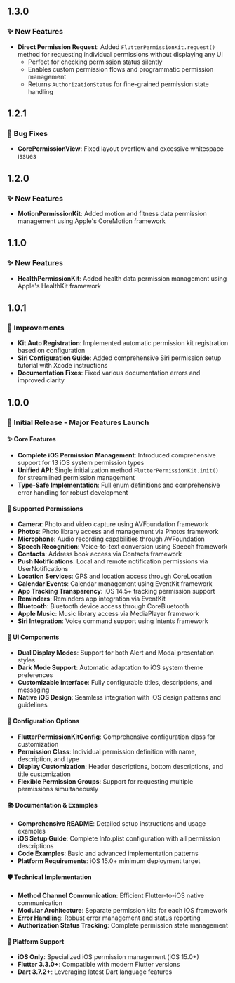 ## 1.3.0

### ✨ New Features

- **Direct Permission Request**: Added `FlutterPermissionKit.request()` method for requesting individual permissions without displaying any UI
  - Perfect for checking permission status silently
  - Enables custom permission flows and programmatic permission management
  - Returns `AuthorizationStatus` for fine-grained permission state handling

## 1.2.1

### 🐛 Bug Fixes

- **CorePermissionView**: Fixed layout overflow and excessive whitespace issues

## 1.2.0

### ✨ New Features

- **MotionPermissionKit**: Added motion and fitness data permission management using Apple's CoreMotion framework

## 1.1.0

### ✨ New Features

- **HealthPermissionKit**: Added health data permission management using Apple's HealthKit framework

## 1.0.1

### 🔧 Improvements

- **Kit Auto Registration**: Implemented automatic permission kit registration based on configuration
- **Siri Configuration Guide**: Added comprehensive Siri permission setup tutorial with Xcode instructions
- **Documentation Fixes**: Fixed various documentation errors and improved clarity

## 1.0.0

### 🎉 Initial Release - Major Features Launch

#### ✨ Core Features

- **Complete iOS Permission Management**: Introduced comprehensive support for 13 iOS system permission types
- **Unified API**: Single initialization method `FlutterPermissionKit.init()` for streamlined permission management
- **Type-Safe Implementation**: Full enum definitions and comprehensive error handling for robust development

#### 📱 Supported Permissions

- **Camera**: Photo and video capture using AVFoundation framework
- **Photos**: Photo library access and management via Photos framework
- **Microphone**: Audio recording capabilities through AVFoundation
- **Speech Recognition**: Voice-to-text conversion using Speech framework
- **Contacts**: Address book access via Contacts framework
- **Push Notifications**: Local and remote notification permissions via UserNotifications
- **Location Services**: GPS and location access through CoreLocation
- **Calendar Events**: Calendar management using EventKit framework
- **App Tracking Transparency**: iOS 14.5+ tracking permission support
- **Reminders**: Reminders app integration via EventKit
- **Bluetooth**: Bluetooth device access through CoreBluetooth
- **Apple Music**: Music library access via MediaPlayer framework
- **Siri Integration**: Voice command support using Intents framework

#### 🎨 UI Components

- **Dual Display Modes**: Support for both Alert and Modal presentation styles
- **Dark Mode Support**: Automatic adaptation to iOS system theme preferences
- **Customizable Interface**: Fully configurable titles, descriptions, and messaging
- **Native iOS Design**: Seamless integration with iOS design patterns and guidelines

#### 🔧 Configuration Options

- **FlutterPermissionKitConfig**: Comprehensive configuration class for customization
- **Permission Class**: Individual permission definition with name, description, and type
- **Display Customization**: Header descriptions, bottom descriptions, and title customization
- **Flexible Permission Groups**: Support for requesting multiple permissions simultaneously

#### 📚 Documentation & Examples

- **Comprehensive README**: Detailed setup instructions and usage examples
- **iOS Setup Guide**: Complete Info.plist configuration with all permission descriptions
- **Code Examples**: Basic and advanced implementation patterns
- **Platform Requirements**: iOS 15.0+ minimum deployment target

#### 🛡️ Technical Implementation

- **Method Channel Communication**: Efficient Flutter-to-iOS native communication
- **Modular Architecture**: Separate permission kits for each iOS framework
- **Error Handling**: Robust error management and status reporting
- **Authorization Status Tracking**: Complete permission state management

#### 🚀 Platform Support

- **iOS Only**: Specialized iOS permission management (iOS 15.0+)
- **Flutter 3.3.0+**: Compatible with modern Flutter versions
- **Dart 3.7.2+**: Leveraging latest Dart language features
